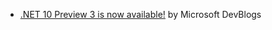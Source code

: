 - [.NET 10 Preview 3 is now available!](https://devblogs.microsoft.com/dotnet/dotnet-10-preview-3/) by Microsoft DevBlogs
